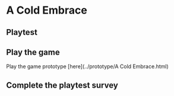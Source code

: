 # A Cold Embrace
## Playtest

## Play the game
Play the game prototype [here](../prototype/A Cold Embrace.html)

## Complete the playtest survey
